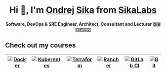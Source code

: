 <p align="center">
  <h1 align="center"> Hi 👋, I'm <a href="https://sika.io">Ondrej Sika</a> from <a href="https://sikalabs.com">SikaLabs</a></h2>
  <h4 align="center">Software, DevOps & SRE Engineer, Architect, Consultant and Lecturer 🇬🇧🇩🇪🇨🇿</h4>
</p>

<!--
<p align="center">
  <img src="https://github-readme-stats.vercel.app/api?username=ondrejsika&count_private=true&show_icons=true" alt="Ondrej Sika's GitHub stats">
</p>
-->

## Check out my courses

| [![Docker](https://img.shields.io/badge/-Školení%20Docker-0db7ed?style=for-the-badge&logo=docker&logoColor=white)](https://ondrej-sika.cz/skoleni/docker) | [![Kubernetes](https://img.shields.io/badge/-Školení%20Kubernetes-326ce5?style=for-the-badge&logo=kubernetes&logoColor=white)](https://ondrej-sika.cz/skoleni/kubernetes) | [![Terraform](https://img.shields.io/badge/-Školení%20Terraform-7B42BC?style=for-the-badge&logo=terraform&logoColor=white)](https://ondrej-sika.cz/skoleni/terraform) | [![Rancher](https://img.shields.io/badge/-Školení%20Rancher-3382c3?style=for-the-badge&logo=rancher&logoColor=white)](https://ondrej-sika.cz/skoleni/rancher) | [![GitLab CI](https://img.shields.io/badge/-Školení%20GitLab%20CI-FCA121?style=for-the-badge&logo=gitlab-ci&logoColor=white)](https://ondrej-sika.cz/skoleni/gitlab-ci) | [![Git](https://img.shields.io/badge/-Školení%20Git-F05032?style=for-the-badge&logo=git&logoColor=white)](https://ondrej-sika.cz/skoleni/git) |
| --- | --- | --- | --- | --- | --- |

<!--
**ondrejsika/ondrejsika** is a ✨ _special_ ✨ repository because its `README.md` (this file) appears on your GitHub profile.

Here are some ideas to get you started:

- 🔭 I’m currently working on ...
- 🌱 I’m currently learning ...
- 👯 I’m looking to collaborate on ...
- 🤔 I’m looking for help with ...
- 💬 Ask me about ...
- 📫 How to reach me: ...
- 😄 Pronouns: ...
- ⚡ Fun fact: ...
-->
